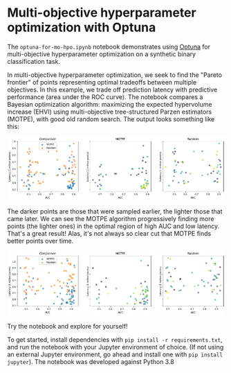 # Multi-objective hyperparameter optimization with Optuna

The `optuna-for-mo-hpo.ipynb` notebook demonstrates using [Optuna](https://optuna.org/) for multi-objective hyperparameter optimization on a synthetic binary classification task.

In multi-objective hyperparameter optimization, we seek to find the "Pareto frontier" of points representing optimal tradeoffs between multiple objectives. In this example, we trade off prediction latency with predictive performance (area under the ROC curve). The notebook compares a Bayesian optimization algorithm: maximizing the expected hypervolume increase (EHVI) using multi-objective tree-structured Parzen estimators (MOTPE), with good old random search. The output looks something like this:

![A great result for MOTPE](images/optuna-for-hpo-great.png)

The darker points are those that were sampled earlier, the lighter those that came later.
We can see the MOTPE algorithm progressively finding more points (the lighter ones) in the optimal region of high AUC and low latency.
That's a great result! Alas, it's not always so clear cut that MOTPE finds better points over time.

![A meh result for MOTPE](images/optuna-for-hpo-huh.png)

Try the notebook and explore for yourself!

To get started, install dependencies with `pip install -r requirements.txt`, and run the notebook with your Jupyter environment of choice. (If not using an external Jupyter environment, go ahead and install one with `pip install jupyter`). The notebook was developed against Python 3.8
